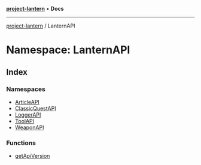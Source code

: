 [**project-lantern**](../../README.md) • **Docs**

***

[project-lantern](../../globals.md) / LanternAPI

# Namespace: LanternAPI

## Index

### Namespaces

- [ArticleAPI](namespaces/ArticleAPI/README.md)
- [ClassicQuestAPI](namespaces/ClassicQuestAPI/README.md)
- [LoggerAPI](namespaces/LoggerAPI/README.md)
- [ToolAPI](namespaces/ToolAPI/README.md)
- [WeaponAPI](namespaces/WeaponAPI/README.md)

### Functions

- [getApiVersion](functions/getApiVersion.md)
